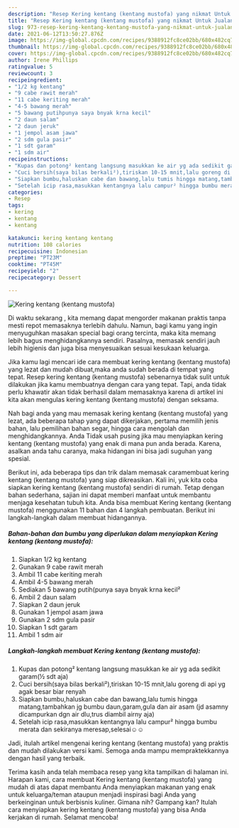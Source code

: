 ```yaml
---
description: "Resep Kering kentang (kentang mustofa) yang nikmat Untuk Jualan"
title: "Resep Kering kentang (kentang mustofa) yang nikmat Untuk Jualan"
slug: 973-resep-kering-kentang-kentang-mustofa-yang-nikmat-untuk-jualan
date: 2021-06-12T13:50:27.876Z
image: https://img-global.cpcdn.com/recipes/9388912fc8ce02bb/680x482cq70/kering-kentang-kentang-mustofa-foto-resep-utama.jpg
thumbnail: https://img-global.cpcdn.com/recipes/9388912fc8ce02bb/680x482cq70/kering-kentang-kentang-mustofa-foto-resep-utama.jpg
cover: https://img-global.cpcdn.com/recipes/9388912fc8ce02bb/680x482cq70/kering-kentang-kentang-mustofa-foto-resep-utama.jpg
author: Irene Phillips
ratingvalue: 5
reviewcount: 3
recipeingredient:
- "1/2 kg kentang"
- "9 cabe rawit merah"
- "11 cabe keriting merah"
- "4-5 bawang merah"
- "5 bawang putihpunya saya bnyak krna kecil"
- "2 daun salam"
- "2 daun jeruk"
- "1 jempol asam jawa"
- "2 sdm gula pasir"
- "1 sdt garam"
- "1 sdm air"
recipeinstructions:
- "Kupas dan potong² kentang langsung masukkan ke air yg ada sedikit garam(½ sdt aja)"
- "Cuci bersih(saya bilas berkali²),tiriskan 10-15 mnit,lalu goreng di api yg agak besar biar renyah"
- "Siapkan bumbu,haluskan cabe dan bawang,lalu tumis hingga matang,tambahkan jg bumbu daun,garam,gula dan air asam (jd asamny dicampurkan dgn air dlu,trus diambil airny aja)"
- "Setelah icip rasa,masukkan kentangnya lalu campur² hingga bumbu merata dan sekiranya meresap,selesai☺️☺️"
categories:
- Resep
tags:
- kering
- kentang
- kentang

katakunci: kering kentang kentang 
nutrition: 108 calories
recipecuisine: Indonesian
preptime: "PT23M"
cooktime: "PT45M"
recipeyield: "2"
recipecategory: Dessert

---
```



![Kering kentang (kentang mustofa)](https://img-global.cpcdn.com/recipes/9388912fc8ce02bb/680x482cq70/kering-kentang-kentang-mustofa-foto-resep-utama.jpg)

Di waktu  sekarang , kita memang dapat mengorder makanan praktis tanpa mesti repot memasaknya terlebih dahulu. Namun, bagi kamu yang ingin menyuguhkan masakan special bagi orang tercinta, maka kita memang lebih bagus menghidangkannya sendiri. Pasalnya, memasak sendiri jauh lebih higienis dan juga bisa menyesuaikan sesuai kesukaan keluarga.

Jika kamu lagi mencari ide cara membuat kering kentang (kentang mustofa) yang lezat dan mudah dibuat,maka anda sudah berada di tempat yang tepat. Resep kering kentang (kentang mustofa)  sebenarnya tidak sulit untuk dilakukan jika kamu membuatnya dengan cara yang tepat. Tapi, anda tidak perlu khawatir akan tidak berhasil dalam memasaknya 
karena di artikel ini kita akan mengulas kering kentang (kentang mustofa) dengan seksama.  



Nah bagi anda yang mau memasak kering kentang (kentang mustofa) yang lezat, ada beberapa tahap yang dapat dikerjakan, pertama memilih jenis bahan, lalu pemilihan bahan segar, hingga cara mengolah dan menghidangkannya. Anda Tidak usah pusing jika mau menyiapkan kering kentang (kentang mustofa) yang enak di mana pun anda berada. Karena, asalkan anda  tahu caranya, maka hidangan ini bisa jadi suguhan yang spesial.

Berikut ini, ada beberapa tips dan trik dalam memasak caramembuat kering kentang (kentang mustofa) yang siap dikreasikan. Kali ini, yuk kita coba siapkan kering kentang (kentang mustofa) sendiri di rumah. Tetap dengan bahan sederhana, sajian ini dapat memberi manfaat untuk membantu menjaga kesehatan tubuh kita. Anda bisa membuat Kering kentang (kentang mustofa) menggunakan 11 bahan dan 4 langkah pembuatan. Berikut ini langkah-langkah dalam membuat hidangannya.

<!--inarticleads1-->

##### Bahan-bahan dan bumbu yang diperlukan dalam menyiapkan Kering kentang (kentang mustofa):

1. Siapkan 1/2 kg kentang
1. Gunakan 9 cabe rawit merah
1. Ambil 11 cabe keriting merah
1. Ambil 4-5 bawang merah
1. Sediakan 5 bawang putih(punya saya bnyak krna kecil²
1. Ambil 2 daun salam
1. Siapkan 2 daun jeruk
1. Gunakan 1 jempol asam jawa
1. Gunakan 2 sdm gula pasir
1. Siapkan 1 sdt garam
1. Ambil 1 sdm air




<!--inarticleads2-->

##### Langkah-langkah membuat Kering kentang (kentang mustofa):

1. Kupas dan potong² kentang langsung masukkan ke air yg ada sedikit garam(½ sdt aja)
1. Cuci bersih(saya bilas berkali²),tiriskan 10-15 mnit,lalu goreng di api yg agak besar biar renyah
1. Siapkan bumbu,haluskan cabe dan bawang,lalu tumis hingga matang,tambahkan jg bumbu daun,garam,gula dan air asam (jd asamny dicampurkan dgn air dlu,trus diambil airny aja)
1. Setelah icip rasa,masukkan kentangnya lalu campur² hingga bumbu merata dan sekiranya meresap,selesai☺️☺️




Jadi, itulah artikel mengenai  kering kentang (kentang mustofa)  yang praktis dan mudah dilakukan versi kami. Semoga anda mampu mempraktekkannya dengan hasil yang terbaik. 

Terima kasih anda telah membaca resep yang kita tampilkan di halaman ini. Harapan kami, cara membuat  Kering kentang (kentang mustofa) yang mudah di atas dapat membantu Anda menyiapkan makanan yang enak untuk keluarga/teman ataupun menjadi inspirasi bagi Anda yang berkeinginan untuk berbisnis kuliner. Gimana nih? Gampang kan? Itulah cara menyiapkan kering kentang (kentang mustofa) yang bisa Anda kerjakan di rumah. Selamat mencoba!


